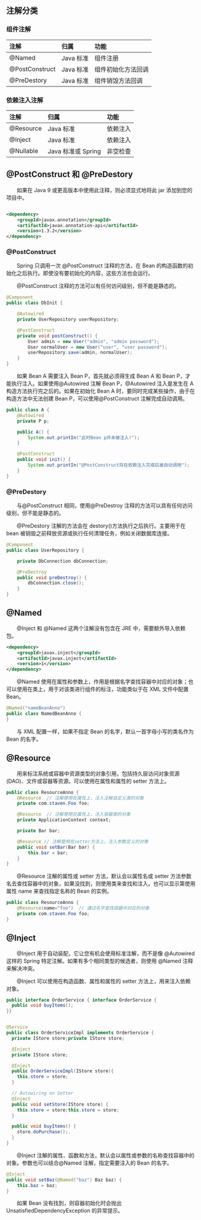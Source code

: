 ## 注解分类

### 组件注解

| 注解           | 归属      | 功能               |
| :------------- | :-------- | :----------------- |
| @Named         | Java 标准 | 组件注册           |
| @PostConstruct | Java 标准 | 组件初始化方法回调 |
| @PreDestory    | Java 标准 | 组件销毁方法回调   |

### 依赖注入注解

| 注解      | 归属               | 功能     |
| :-------- | :----------------- | :------- |
| @Resource | Java 标准          | 依赖注入 |
| @Inject   | Java 标准          | 依赖注入 |
| @Nullable | Java 标准或 Spring | 非空检查 |

## @PostConstruct 和 @PreDestory

&emsp;&emsp;如果在 Java 9 或更高版本中使用此注释，则必须显式地将此 jar 添加到您的项目中。

```xml

<dependency>
	<groupId>javax.annotation</groupId>
	<artifactId>javax.annotation-api</artifactId>
	<version>1.3.2</version>
</dependency>
```

### @PostConstruct

&emsp;&emsp;Spring 只调用一次 @PostConstruct 注释的方法，在 Bean 的构造函数的初始化之后执行。即使没有要初始化的内容，这些方法也会运行。

&emsp;&emsp;@PostConstruct 注释的方法可以有任何访问级别，但不能是静态的。

```java
@Component
public class DbInit {

    @Autowired
    private UserRepository userRepository;

    @PostConstruct
    private void postConstruct() {
        User admin = new User("admin", "admin password");
        User normalUser = new User("user", "user password");
        userRepository.save(admin, normalUser);
    }
}
```

&emsp;&emsp;如果 Bean A 需要注入 Bean P，首先就必须得生成 Bean A 和 Bean P，才能执行注入。如果使用@Autowired 注解 Bean P，@Autowired 注入是发生在 A 构造方法执行完之后的。如果在初始化 Bean A 时，要同时完成某些操作，由于在构造方法中无法创建 Bean P，可以使用@PostConstruct 注解完成自动调用。

```java
public class A {
    @Autowired
    private P p;

    public A() {
        System.out.printIn("此时Bean p并未被注入!");
    }

    @PostConstruct
    public void init() {
        System.out.printIn("@PostConstruct将在依赖注入完成后被自动调用");
    }
}
```

### @PreDestory

&emsp;&emsp;与@PostConstruct 相同，使用@PreDestroy 注释的方法可以具有任何访问级别，但不能是静态的。

&emsp;&emsp;@PreDestory 注解的方法会在 destory()方法执行之后执行。主要用于在 bean 被销毁之前释放资源或执行任何清理任务，例如关闭数据库连接。

```java
@Component
public class UserRepository {

    private DbConnection dbConnection;

    @PreDestroy
    public void preDestroy() {
        dbConnection.close();
    }
}
```

## @Named

&emsp;&emsp;@Inject 和 @Named 这两个注解没有包含在 JRE 中，需要额外导入依赖包。

```xml
<dependency>
    <groupId>javax.inject</groupId>
    <artifactId>javax.inject</artifactId>
    <version>1</version>
</dependency>
```

&emsp;&emsp;@Named 使用在属性和参数上，作用是根据名字查找容器中对应的对象；也可以使用在类上，用于对该类进行组件的标注，功能类似于在 XML 文件中配置 Bean。

```java
@Named("nameBeanAnno")
public class NamedBeanAnno {
}
```

&emsp;&emsp;与 XML 配置一样，如果不指定 Bean 的名字，默认一首字母小写的类名作为 Bean 的名字。

## @Resource

&emsp;&emsp;用来标注系统或容器中资源类型的对象引用，包括持久层访问对象资源(DAO)、文件或容器等资源。可以使用在属性和属性的 setter 方法上。

```java
public class ResourceAnno {
    @Resource  // 注解使用在属性上，注入注解自定义类的对象
    private com.staven.Foo foo;

    @Resource  // 注解使用在属性上，注入容器类的对象
    private ApplicationContext context;

    private Bar bar;

    @Resource // 注解使用在setter方法上，注入参数定义的对象
    public void setBar(Bar bar) {
        this.bar = bar;
    }
}
```

&emsp;&emsp;@Resource 注解的属性或 setter 方法，默认会以属性名或 setter 方法参数名去查找容器中的对象，如果没找到，则使用类来查找和注入。也可以显示第使用属性 name 来查找指定名称的 Bean 的实例。

```java
public class ResourceAnno {
    @Resource(name="foo")  // 通过名字查找容器中对应的对象
    private com.staven.Foo foo;
}
```

## @Inject

&emsp;&emsp;@Inject 用于自动装配，它让您有机会使用标准注解，而不是像 @Autowired 这样的 Spring 特定注解。如果有多个相同类型的候选者，则使用 @Named 注释来解决冲突。

&emsp;&emsp;@Inject 可以使用在构造函数、属性和属性的 setter 方法上，用来注入依赖对象。

```java
public interface OrderService { interface OrderService {
  public void buyItems();
}}


@Service
public class OrderServiceImpl implements OrderService {
  private IStore store;private IStore store;

  @Inject
  private IStore store;

  @Inject
  public OrderServiceImpl(IStore store){
    this.store = store;
  }

  // Autowiring on Setter
  @Inject
  public void setStore(IStore store) {
    this.store = store;this.store = store;
  }

  public void buyItems() {
    store.doPurchase();.
  }
}
```

&emsp;&emsp;@Inject 注解的属性、函数和方法，默认会以属性或参数的名称查找容器中的对象。参数也可以结合@Named 注解，指定需要注入的 Bean 的名字。

```java
@Inject
public void setBaz(@Named("baz") Baz baz) {
    this.baz = baz;
}
```

&emsp;&emsp;如果 Bean 没有找到，则容器初始化时会抛出 UnsatisfiedDependencyException 的异常提示。

